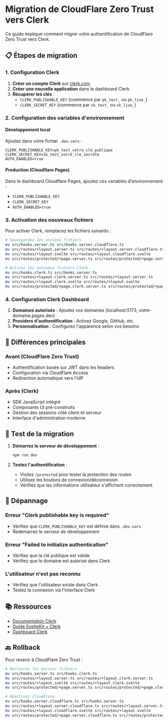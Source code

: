 # Migration de CloudFlare Zero Trust vers Clerk

Ce guide explique comment migrer votre authentification de CloudFlare Zero Trust vers Clerk.

## 📋 Étapes de migration

### 1. Configuration Clerk

1. **Créer un compte Clerk** sur [clerk.com](https://clerk.com)
2. **Créer une nouvelle application** dans le dashboard Clerk
3. **Récupérer les clés** :
   - `CLERK_PUBLISHABLE_KEY` (commence par `pk_test_` ou `pk_live_`)
   - `CLERK_SECRET_KEY` (commence par `sk_test_` ou `sk_live_`)

### 2. Configuration des variables d'environnement

#### Développement local
Ajoutez dans votre fichier `.dev.vars` :
```
CLERK_PUBLISHABLE_KEY=pk_test_votre_cle_publique
CLERK_SECRET_KEY=sk_test_votre_cle_secrete
AUTH_ENABLED=true
```

#### Production (Cloudflare Pages)
Dans le dashboard Cloudflare Pages, ajoutez ces variables d'environnement :
- `CLERK_PUBLISHABLE_KEY`
- `CLERK_SECRET_KEY`
- `AUTH_ENABLED=true`

### 3. Activation des nouveaux fichiers

Pour activer Clerk, remplacez les fichiers suivants :

```bash
# Sauvegardez les anciens fichiers
mv src/hooks.server.ts src/hooks.server.cloudflare.ts
mv src/routes/+layout.server.ts src/routes/+layout.server.cloudflare.ts
mv src/routes/+layout.svelte src/routes/+layout.cloudflare.svelte
mv src/routes/protected/+page.server.ts src/routes/protected/+page.server.cloudflare.ts

# Activez les nouveaux fichiers Clerk
mv src/hooks.clerk.ts src/hooks.server.ts
mv src/routes/+layout.clerk.server.ts src/routes/+layout.server.ts
mv src/routes/+layout.clerk.svelte src/routes/+layout.svelte
mv src/routes/protected/+page.clerk.server.ts src/routes/protected/+page.server.ts
```

### 4. Configuration Clerk Dashboard

1. **Domaines autorisés** : Ajoutez vos domaines (localhost:5173, votre-domaine.pages.dev)
2. **Providers d'authentification** : Activez Google, GitHub, etc.
3. **Personnalisation** : Configurez l'apparence selon vos besoins

## 🔄 Différences principales

### Avant (CloudFlare Zero Trust)
- Authentification basée sur JWT dans les headers
- Configuration via CloudFlare Access
- Redirection automatique vers l'IdP

### Après (Clerk)
- SDK JavaScript intégré
- Composants UI pré-construits
- Gestion des sessions côté client et serveur
- Interface d'administration moderne

## 🧪 Test de la migration

1. **Démarrez le serveur de développement** :
   ```bash
   npm run dev
   ```

2. **Testez l'authentification** :
   - Visitez `/protected` pour tester la protection des routes
   - Utilisez les boutons de connexion/déconnexion
   - Vérifiez que les informations utilisateur s'affichent correctement

## 🔧 Dépannage

### Erreur "Clerk publishable key is required"
- Vérifiez que `CLERK_PUBLISHABLE_KEY` est définie dans `.dev.vars`
- Redémarrez le serveur de développement

### Erreur "Failed to initialize authentication"
- Vérifiez que la clé publique est valide
- Vérifiez que le domaine est autorisé dans Clerk

### L'utilisateur n'est pas reconnu
- Vérifiez que l'utilisateur existe dans Clerk
- Testez la connexion via l'interface Clerk

## 📚 Ressources

- [Documentation Clerk](https://clerk.com/docs)
- [Guide SvelteKit + Clerk](https://clerk.com/docs/quickstarts/sveltekit)
- [Dashboard Clerk](https://dashboard.clerk.com)

## 🔙 Rollback

Pour revenir à CloudFlare Zero Trust :

```bash
# Restaurez les anciens fichiers
mv src/hooks.server.ts src/hooks.clerk.ts
mv src/routes/+layout.server.ts src/routes/+layout.clerk.server.ts
mv src/routes/+layout.svelte src/routes/+layout.clerk.svelte
mv src/routes/protected/+page.server.ts src/routes/protected/+page.clerk.server.ts

# Réactivez CloudFlare
mv src/hooks.server.cloudflare.ts src/hooks.server.ts
mv src/routes/+layout.server.cloudflare.ts src/routes/+layout.server.ts
mv src/routes/+layout.cloudflare.svelte src/routes/+layout.svelte
mv src/routes/protected/+page.server.cloudflare.ts src/routes/protected/+page.server.ts